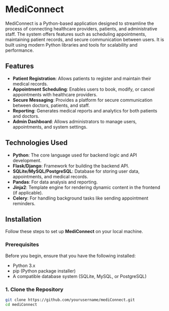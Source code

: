 # MediConnect

MediConnect is a Python-based application designed to streamline the process of connecting healthcare providers, patients, and administrative staff. The system offers features such as scheduling appointments, maintaining patient records, and secure communication between users. It is built using modern Python libraries and tools for scalability and performance.

## Features

- **Patient Registration**: Allows patients to register and maintain their medical records.
- **Appointment Scheduling**: Enables users to book, modify, or cancel appointments with healthcare providers.
- **Secure Messaging**: Provides a platform for secure communication between doctors, patients, and staff.
- **Reporting**: Generates medical reports and analytics for both patients and doctors.
- **Admin Dashboard**: Allows administrators to manage users, appointments, and system settings.

## Technologies Used

- **Python**: The core language used for backend logic and API development.
- **Flask/Django**: Framework for building the backend API.
- **SQLite/MySQL/PostgreSQL**: Database for storing user data, appointments, and medical records.
- **Pandas**: For data analysis and reporting.
- **Jinja2**: Template engine for rendering dynamic content in the frontend (if applicable).
- **Celery**: For handling background tasks like sending appointment reminders.

## Installation

Follow these steps to set up **MediConnect** on your local machine.

### Prerequisites

Before you begin, ensure that you have the following installed:

- Python 3.x
- pip (Python package installer)
- A compatible database system (SQLite, MySQL, or PostgreSQL)

### 1. Clone the Repository

```bash
git clone https://github.com/yourusername/mediConnect.git
cd mediConnect
